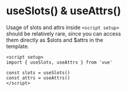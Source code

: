 # useSlots() & useAttrs()

Usage of slots and attrs inside `<script setup>`  
should be relatively rare, since you can access  
them directly as $slots and $attrs in the  
template.   
```vue
<script setup>
import { useSlots, useAttrs } from 'vue'

const slots = useSlots()
const attrs = useAttrs()
</script>
```

